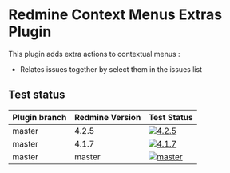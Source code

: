 Redmine Context Menus Extras Plugin
======================

This plugin adds extra actions to contextual menus :

- Relates issues together by select them in the issues list

## Test status

|Plugin branch| Redmine Version   | Test Status      |
|-------------|-------------------|------------------|
|master       | 4.2.5             | [![4.2.5][1]][5] |  
|master       | 4.1.7             | [![4.1.7][2]][5] |
|master       | master            | [![master][4]][5]|

[1]: https://github.com/nanego/redmine_context_menus_extras/actions/workflows/4_2_5.yml/badge.svg
[2]: https://github.com/nanego/redmine_context_menus_extras/actions/workflows/4_1_7.yml/badge.svg
[4]: https://github.com/nanego/redmine_context_menus_extras/actions/workflows/master.yml/badge.svg
[5]: https://github.com/nanego/redmine_context_menus_extras/actions
